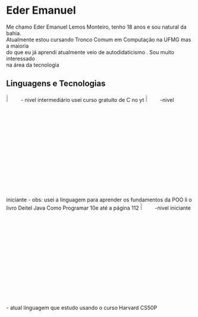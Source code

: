 # Eder Emanuel 

Me chamo Eder Emanuel Lemos Monteiro, tenho 18 anos e sou natural da bahia.  
Atualmente estou cursando Tronco Comum em Computação na UFMG mas a maioria  
do que eu já aprendi atualmente veio de autodidaticismo . Sou muito interessado  
na área da tecnologia 

## Linguagens e Tecnologias

<img src="https://cdn.jsdelivr.net/gh/devicons/devicon@latest/icons/c/c-original.svg" width="7%"> 
- nivel intermediário  
usei curso gratuito de C no yt
<img src="https://cdn.jsdelivr.net/gh/devicons/devicon@latest/icons/java/java-original.svg"width="7%" />
-nivel iniciante -  
obs: usei a linguagem para aprender os fundamentos da POO  
li o livro Deitel Java Como Programar 10e até a página 112
<img src="https://cdn.jsdelivr.net/gh/devicons/devicon@latest/icons/python/python-original.svg"width="7%" />
-nivel iniciante -  
atual linguagem que estudo usando o curso Harvard CS50P
          
          

    
    
  

  
